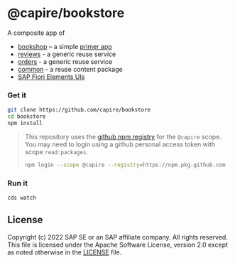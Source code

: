 # @capire/bookstore

A composite app of

- [bookshop](https://github.com/capire/bookshop) – a simple [primer app](https://cap.cloud.sap/docs/get-started/in-a-nutshell)
- [reviews](https://github.com/capire/reviews) - a generic reuse service
- [orders](https://github.com/capire/orders) - a generic reuse service
- [common](https://github.com/capire/common) - a reuse content package
- [SAP Fiori Elements UIs](app)


### Get it

```sh
git clone https://github.com/capire/bookstore
cd bookstore
npm install
```

> This repository uses the [github npm registry](https://docs.github.com/en/packages/working-with-a-github-packages-registry/working-with-the-npm-registry) for the `@capire` scope. You may need to login using a github personal access token with scope `read:packages`.
> ```sh
> npm login --scope @capire --registry=https://npm.pkg.github.com
> ```


### Run it

```sh
cds watch
```


## License

Copyright (c) 2022 SAP SE or an SAP affiliate company. All rights reserved. This file is licensed under the Apache Software License, version 2.0 except as noted otherwise in the [LICENSE](LICENSE) file.
